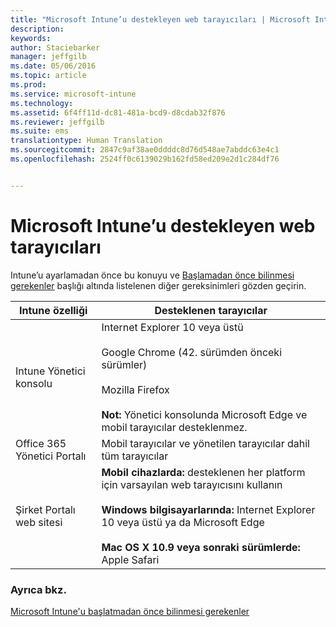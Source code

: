 ```yaml
---
title: "Microsoft Intune’u destekleyen web tarayıcıları | Microsoft Intune"
description: 
keywords: 
author: Staciebarker
manager: jeffgilb
ms.date: 05/06/2016
ms.topic: article
ms.prod: 
ms.service: microsoft-intune
ms.technology: 
ms.assetid: 6f4ff11d-dc81-481a-bcd9-d8cdab32f876
ms.reviewer: jeffgilb
ms.suite: ems
translationtype: Human Translation
ms.sourcegitcommit: 2847c9af38ae0ddddc8d76d548ae7abddc63e4c1
ms.openlocfilehash: 2524ff0c6139029b162fd58ed209e2d1c284df76


---
```


# Microsoft Intune’u destekleyen web tarayıcıları

Intune’u ayarlamadan önce bu konuyu ve [Başlamadan önce bilinmesi gerekenler](what-to-know-before-you-start-microsoft-intune.md) başlığı altında listelenen diğer gereksinimleri gözden geçirin.

|Intune özelliği |Desteklenen tarayıcılar|
|---------|---------|
|Intune Yönetici konsolu     |  Internet Explorer 10 veya üstü<br /><br />Google Chrome (42. sürümden önceki sürümler)<br /><br />Mozilla Firefox <br /><br />**Not:** Yönetici konsolunda Microsoft Edge ve mobil tarayıcılar desteklenmez.                      
|Office 365 Yönetici Portalı     |Mobil tarayıcılar ve yönetilen tarayıcılar dahil tüm tarayıcılar  |
|Şirket Portalı web sitesi     |**Mobil cihazlarda:** desteklenen her platform için varsayılan web tarayıcısını kullanın   <br /><br />**Windows bilgisayarlarında:** Internet Explorer 10 veya üstü ya da Microsoft Edge<br /><br />**Mac OS X 10.9 veya sonraki sürümlerde:** Apple Safari    |


### Ayrıca bkz.
[Microsoft Intune'u başlatmadan önce bilinmesi gerekenler](what-to-know-before-you-start-microsoft-intune.md)





<!--HONumber=Jun16_HO4-->


